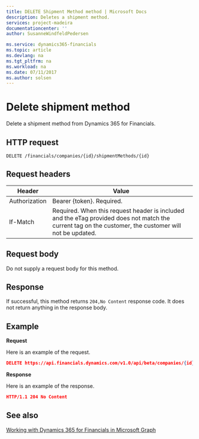 ```yaml
---
title: DELETE Shipment Method method | Microsoft Docs
description: Deletes a shipment method.
services: project-madeira
documentationcenter: ''
author: SusanneWindfeldPedersen

ms.service: dynamics365-financials
ms.topic: article
ms.devlang: na
ms.tgt_pltfrm: na
ms.workload: na
ms.date: 07/11/2017
ms.author: solsen
---
```


# Delete shipment method
Delete a shipment method from Dynamics 365 for Financials.

## HTTP request
```
DELETE /financials/companies/{id}/shipmentMethods/{id}
```

## Request headers
|Header|Value|
|------|-----|
|Authorization  |Bearer {token}. Required. |
|If-Match       |Required. When this request header is included and the eTag provided does not match the current tag on the customer, the customer will not be updated. |

## Request body
Do not supply a request body for this method.

## Response
If successful, this method returns ```204,No Content``` response code. It does not return anything in the response body.

## Example

**Request**

Here is an example of the request.

```json
DELETE https://api.financials.dynamics.com/v1.0/api/beta/companies/{id}/shipmentMethods/{id}
```

**Response** 

Here is an example of the response.  

```json
HTTP/1.1 204 No Content
```

## See also  
[Working with Dynamics 365 for Financials in Microsoft Graph](../resources/dynamics_overview.md)  
